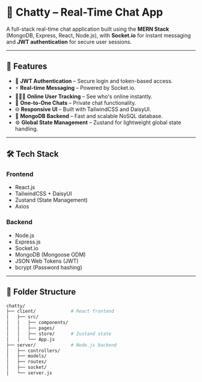 # 💬 Chatty – Real-Time Chat App

A full-stack real-time chat application built using the **MERN Stack** (MongoDB, Express, React, Node.js), with **Socket.io** for instant messaging and **JWT authentication** for secure user sessions.

---

## 📌 Features

- 🔐 **JWT Authentication** – Secure login and token-based access.
- ⚡ **Real-time Messaging** – Powered by Socket.io.
- 🧑‍🤝‍🧑 **Online User Tracking** – See who's online instantly.
- 💬 **One-to-One Chats** – Private chat functionality.
- 🌐 **Responsive UI** – Built with TailwindCSS and DaisyUI.
- 💾 **MongoDB Backend** – Fast and scalable NoSQL database.
- ⚙️ **Global State Management** – Zustand for lightweight global state handling.

---

## 🛠️ Tech Stack

### Frontend
- React.js
- TailwindCSS + DaisyUI
- Zustand (State Management)
- Axios

### Backend
- Node.js
- Express.js
- Socket.io
- MongoDB (Mongoose ODM)
- JSON Web Tokens (JWT)
- bcrypt (Password hashing)

---

## 📁 Folder Structure

```bash
chatty/
├── client/             # React frontend
│   ├── src/
│   │   ├── components/
│   │   ├── pages/
│   │   ├── store/      # Zustand state
│   │   └── App.js
├── server/             # Node.js backend
│   ├── controllers/
│   ├── models/
│   ├── routes/
│   ├── socket/
│   └── server.js
